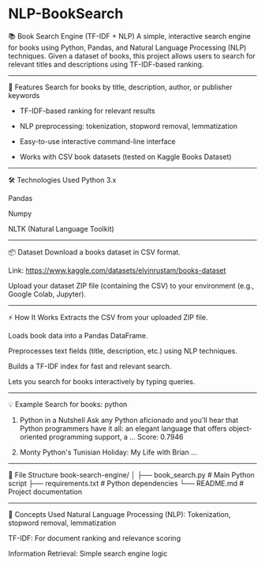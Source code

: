# NLP-BookSearch

📚 Book Search Engine (TF-IDF + NLP)
A simple, interactive search engine for books using Python, Pandas, and Natural Language Processing (NLP) techniques. Given a dataset of books, this project allows users to search for relevant titles and descriptions using TF-IDF-based ranking.

----------------------------------------------------------------------------------------------------

🚀 Features
Search for books by title, description, author, or publisher keywords

* TF-IDF-based ranking for relevant results

* NLP preprocessing: tokenization, stopword removal, lemmatization

* Easy-to-use interactive command-line interface

* Works with CSV book datasets (tested on Kaggle Books Dataset)
  
 ----------------------------------------------------------------------------------------------------

🛠️ Technologies Used
Python 3.x

Pandas

Numpy

NLTK (Natural Language Toolkit)

----------------------------------------------------------------------------------------------------

📦 Dataset
Download a books dataset in CSV format.

Link: https://www.kaggle.com/datasets/elvinrustam/books-dataset

Upload your dataset ZIP file (containing the CSV) to your environment (e.g., Google Colab, Jupyter).

----------------------------------------------------------------------------------------------------

⚡ How It Works
Extracts the CSV from your uploaded ZIP file.

Loads book data into a Pandas DataFrame.

Preprocesses text fields (title, description, etc.) using NLP techniques.

Builds a TF-IDF index for fast and relevant search.

Lets you search for books interactively by typing queries.

----------------------------------------------------------------------------------------------------

💡 Example
Search for books: python

1. Python in a Nutshell
   Ask any Python aficionado and you'll hear that Python programmers have it all: an elegant language that offers object-oriented programming support, a ...
   Score: 0.7946

2. Monty Python's Tunisian Holiday: My Life with Brian
   ...
   
----------------------------------------------------------------------------------------------------

📂 File Structure
book-search-engine/
│
├── book_search.py      # Main Python script
├── requirements.txt    # Python dependencies
└── README.md           # Project documentation

----------------------------------------------------------------------------------------------------

🧠 Concepts Used
Natural Language Processing (NLP): Tokenization, stopword removal, lemmatization

TF-IDF: For document ranking and relevance scoring

Information Retrieval: Simple search engine logic

